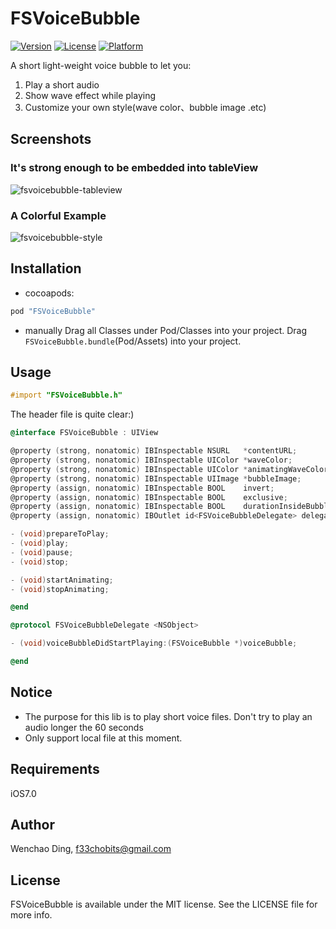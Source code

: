 # FSVoiceBubble

[![Version](https://img.shields.io/cocoapods/v/FSVoiceBubble.svg?style=flat)](http://cocoapods.org/pods/FSVoiceBubble)
[![License](https://img.shields.io/cocoapods/l/FSVoiceBubble.svg?style=flat)](http://cocoapods.org/pods/FSVoiceBubble)
[![Platform](https://img.shields.io/cocoapods/p/FSVoiceBubble.svg?style=flat)](http://cocoapods.org/pods/FSVoiceBubble)

A short light-weight voice bubble to let you: <br/>
1. Play a short audio<br/>
2. Show wave effect while playing<br/>
3. Customize your own style(wave color、bubble image .etc)<br/>

## Screenshots

### It's strong enough to be embedded into tableView
![fsvoicebubble-tableview](https://cloud.githubusercontent.com/assets/5186464/6996648/791ff52a-dbc6-11e4-9d93-c184f1b9b0f9.png)

### A Colorful Example
![fsvoicebubble-style](https://cloud.githubusercontent.com/assets/5186464/6996650/8475bb8a-dbc6-11e4-824c-fe1616f4e556.gif)
###

## Installation

* cocoapods:

```ruby
pod "FSVoiceBubble"
```

* manually
Drag all Classes under Pod/Classes into your project. Drag `FSVoiceBubble.bundle`(Pod/Assets) into your project.

## Usage

```objective-c
#import "FSVoiceBubble.h"
```

The header file is quite clear:)
```objective-c
@interface FSVoiceBubble : UIView

@property (strong, nonatomic) IBInspectable NSURL   *contentURL;
@property (strong, nonatomic) IBInspectable UIColor *waveColor;
@property (strong, nonatomic) IBInspectable UIColor *animatingWaveColor;
@property (strong, nonatomic) IBInspectable UIImage *bubbleImage;
@property (assign, nonatomic) IBInspectable BOOL    invert;
@property (assign, nonatomic) IBInspectable BOOL    exclusive;
@property (assign, nonatomic) IBInspectable BOOL    durationInsideBubble;
@property (assign, nonatomic) IBOutlet id<FSVoiceBubbleDelegate> delegate;

- (void)prepareToPlay;
- (void)play;
- (void)pause;
- (void)stop;

- (void)startAnimating;
- (void)stopAnimating;

@end

@protocol FSVoiceBubbleDelegate <NSObject>

- (void)voiceBubbleDidStartPlaying:(FSVoiceBubble *)voiceBubble;

@end

```

## Notice
* The purpose for this lib is to play short voice files. Don't try to play an audio longer the 60 seconds
* Only support local file at this moment.

## Requirements
iOS7.0

## Author

Wenchao Ding, f33chobits@gmail.com

## License

FSVoiceBubble is available under the MIT license. See the LICENSE file for more info.
